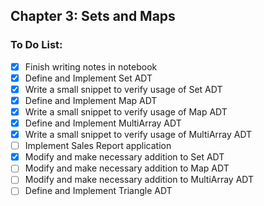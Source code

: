 ## Chapter 3: Sets and Maps

### To Do List:

- [x] Finish writing notes in notebook
- [x] Define and Implement Set ADT
- [x] Write a small snippet to verify usage of Set ADT
- [x] Define and Implement Map ADT
- [x] Write a small snippet to verify usage of Map ADT
- [x] Define and Implement MultiArray ADT
- [x] Write a small snippet to verify usage of MultiArray ADT
- [ ] Implement Sales Report application
- [x] Modify and make necessary addition to Set ADT
- [ ] Modify and make necessary addition to Map ADT
- [ ] Modify and make necessary addition to MultiArray ADT
- [ ] Define and Implement Triangle ADT
